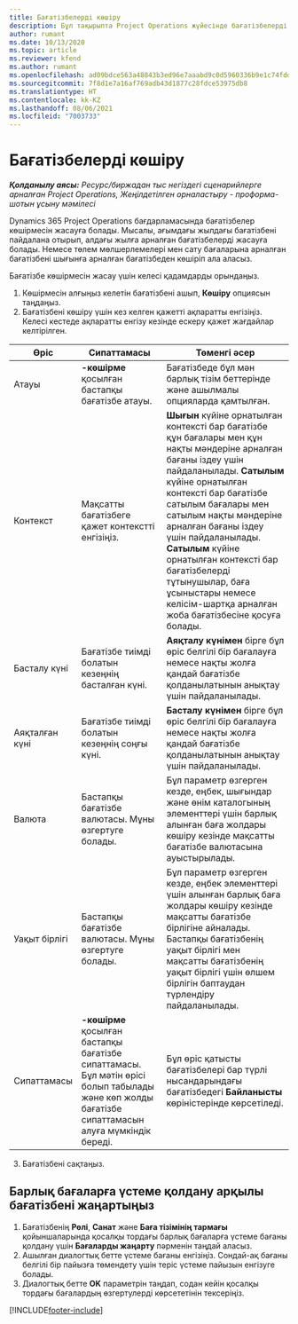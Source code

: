```yaml
---
title: Бағатізбелерді көшіру
description: Бұл тақырыпта Project Operations жүйесінде бағатізбелерді көшіру жолдары туралы ақпарат берілген.
author: rumant
ms.date: 10/13/2020
ms.topic: article
ms.reviewer: kfend
ms.author: rumant
ms.openlocfilehash: ad09bdce563a48843b3ed96e7aaabd9c0d5960336b9e1c74fddb9b61f760f4cd
ms.sourcegitcommit: 7f8d1e7a16af769adb43d1877c28fdce53975db8
ms.translationtype: HT
ms.contentlocale: kk-KZ
ms.lasthandoff: 08/06/2021
ms.locfileid: "7003733"
---
```

# <a name="copy-price-lists"></a>Бағатізбелерді көшіру

_**Қолданылу аясы:** Ресурс/биржадан тыс негіздегі сценарийлерге арналған Project Operations, Жеңілдетілген орналастыру - проформа-шотын ұсыну мәмілесі_

Dynamics 365 Project Operations бағдарламасында бағатізбелер көшірмесін жасауға болады. Мысалы, ағымдағы жылдағы бағатізбені пайдалана отырып, алдағы жылға арналған бағатізбелерді жасауға болады.  Немесе төлем мөлшерлемелері мен сату бағаларына арналған бағатізбені шығынға арналған бағатізбеден көшіріп ала аласыз. 

Бағатізбе көшірмесін жасау үшін келесі қадамдарды орындаңыз.

1. Көшірмесін алғыңыз келетін бағатізбені ашып, **Көшіру** опциясын таңдаңыз.
2. Бағатізбені көшіру үшін кез келген қажетті ақпаратты енгізіңіз. Келесі кестеде ақпаратты енгізу кезінде ескеру қажет жағдайлар келтірілген.

| Өріс | Сипаттамасы | Төменгі әсер |
| --- | --- | --- |
| Атауы | **-көшірме** қосылған бастапқы бағатізбе атауы. | Бағатізбеде бұл мән барлық тізім беттерінде және ашылмалы опцияларда қамтылған. |
| Контекст | Мақсатты бағатізбеге қажет контекстті енгізіңіз. | **Шығын** күйіне орнатылған контексті бар бағатізбе құн бағалары мен құн нақты мәндеріне арналған бағаны іздеу үшін пайдаланылады. **Сатылым** күйіне орнатылған контексті бар бағатізбе сатылым бағалары мен сатылым нақты мәндеріне арналған бағаны іздеу үшін пайдаланылады. **Сатылым** күйіне орнатылған контексті бар бағатізбелерді тұтынушылар, баға ұсыныстары немесе келісім-шартқа арналған жоба бағатізбесіне қосуға болады. |
| Басталу күні | Бағатізбе тиімді болатын кезеңнің басталған күні. | **Аяқталу күнімен** бірге бұл өріс белгілі бір бағалауға немесе нақты жолға қандай бағатізбе қолданылатынын анықтау үшін пайдаланылады. |
| Аяқталған күні | Бағатізбе тиімді болатын кезеңнің соңғы күні. | **Басталу күнімен** бірге бұл өріс белгілі бір бағалауға немесе нақты жолға қандай бағатізбе қолданылатынын анықтау үшін пайдаланылады. |
| Валюта | Бастапқы бағатізбе валютасы. Мұны өзгертуге болады. | Бұл параметр өзгерген кезде, еңбек, шығындар және өнім каталогының элементтері үшін барлық алынған баға жолдары көшіру кезінде мақсатты бағатізбе валютасына ауыстырылады. |
| Уақыт бірлігі | Бастапқы бағатізбе валютасы. Мұны өзгертуге болады. | Бұл параметр өзгерген кезде, еңбек элементтері үшін алынған барлық баға жолдары көшіру кезінде мақсатты бағатізбе бірлігіне айналады. Бастапқы бағатізбенің уақыт бірлігі мен мақсатты бағатізбенің уақыт бірлігі үшін өлшем бірлігін баптаудан түрлендіру пайдаланылады. |
| Сипаттамасы | **-көшірме** қосылған бастапқы бағатізбе сипаттамасы. Бұл мәтін өрісі болып табылады және көп жолды бағатізбе сипаттамасын алуға мүмкіндік береді. | Бұл өріс қатысты бағатізбелері бар түрлі нысандарындағы бағатізбедегі **Байланысты** көріністерінде көрсетіледі. |

3. Бағатізбені сақтаңыз. 

## <a name="update-a-price-list-by-applying-a-mark-up-to-all-the-prices"></a>Барлық бағаларға үстеме қолдану арқылы бағатізбені жаңартыңыз

1. Бағатізбенің **Рөлі**, **Санат** және **Баға тізімінің тармағы** қойыншаларында қосалқы тордағы барлық бағаларға үстеме бағаны қолдану үшін **Бағаларды жаңарту** пәрменін таңдай аласыз. 
2. Ашылған диалогтық бетте үстеме бағаны енгізіңіз. Сондай-ақ бағаны белгілі бір пайызға төмендету үшін теріс үстеме пайызын енгізуге болады. 
3. Диалогтық бетте **OK** параметрін таңдап, содан кейін қосалқы тордағы бағалардың өзгертулерді көрсететінін тексеріңіз.


[!INCLUDE[footer-include](../includes/footer-banner.md)]